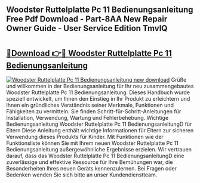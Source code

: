 ## Woodster Ruttelplatte Pc 11 Bedienungsanleitung Free Pdf Download - Part-8AA New Repair Owner Guide - User Service Edition TmvlQ

# <h2><a href="http://df5851h.blite.top/?on=Woodster+Ruttelplatte+Pc+11+Bedienungsanleitung">🔗Download 👉🔴 Woodster Ruttelplatte Pc 11 Bedienungsanleitung</a></h2>

[![Woodster Ruttelplatte Pc 11 Bedienungsanleitung new download](https://i.imgur.com/lujVjoI.png)](http://df5851h.blite.top/?on=Woodster+Ruttelplatte+Pc+11+Bedienungsanleitung)
Grüße und willkommen in der Bedienungsanleitung für Ihr neu zusammengebautes Woodster Ruttelplatte Pc 11 Bedienungsanleitung. Dieses Handbuch wurde speziell entwickelt, um Ihnen den Einstieg in Ihr Produkt zu erleichtern und Ihnen ein gründliches Verständnis seiner Merkmale, Funktionen und Fähigkeiten zu vermitteln. Sie finden Schritt-für-Schritt-Anleitungen für Installation, Verwendung, Wartung und Fehlerbehebung. Wichtige Bedienungsanleitung Woodster Ruttelplatte Pc 11 BedienungsanleitungD für Eltern Diese Anleitung enthält wichtige Informationen für Eltern zur sicheren Verwendung dieses Produkts für Kinder. Mit Funktionen wie der Funktionsliste können Sie mit Ihrem neuen Woodster Ruttelplatte Pc 11 Bedienungsanleitung außergewöhnliche Ergebnisse erzielen. Wir vertrauen darauf, dass das Woodster Ruttelplatte Pc 11 BedienungsanleitungD eine zuverlässige und effektive Ressource für Ihre Bemühungen war, die Besonderheiten Ihres neuen Geräts kennenzulernen. Bei Fragen oder Bedenken wenden Sie sich bitte an unser Kundendienstteam.
